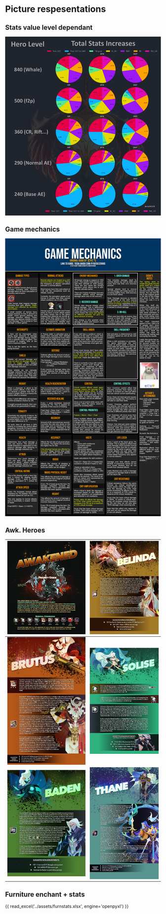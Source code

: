 # Picture respesentations

## Stats value level dependant

![stats](images/stats.png)

## Game mechanics

![gm](images/gm.png)

## Awk. Heroes

| ![1](../assets/awk1.webp) | ![2](../assets/awk2.webp) |
| ------------------------- | ------------------------- |
| ![3](../assets/awk3.webp) | ![4](../assets/awk4.webp) |
| ![5](../assets/awk5.webp) | ![](../assets/awk6.webp)  |

## Furniture enchant + stats 

{{ read_excel('../assets/furnstats.xlsx', engine='openpyxl') }}